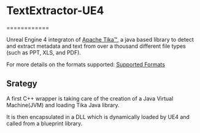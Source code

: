 # TextExtractor-UE4
============

Unreal Engine 4 integraton of [Apache Tika™](http://tika.apache.org/), a java based library to detect and extract metadata and text from over a thousand different file types (such as PPT, XLS, and PDF).

For more details on the formats supported: [Supported Formats](https://tika.apache.org/1.4/formats.html)

## Srategy 

A first C++ wrapper is taking care of the creation of a Java Virtual Machine(JVM) and loading Tika Java library.

It is then encapsulated in a DLL which is dynamically loaded by UE4 and called from a blueprint library.
